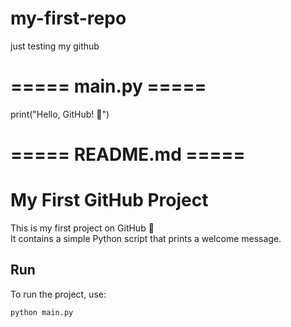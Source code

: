 # my-first-repo
just testing my github
# ===== main.py =====
print("Hello, GitHub! 🚀")


# ===== README.md =====
# My First GitHub Project

This is my first project on GitHub 🎉  
It contains a simple Python script that prints a welcome message.

## Run
To run the project, use:
```bash
python main.py
